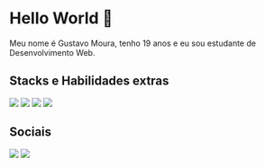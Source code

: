 # Hello World 👋

<p>Meu nome é Gustavo Moura, tenho 19 anos e eu sou estudante de Desenvolvimento Web.</p>

## Stacks e Habilidades extras
<a><img src="https://img.shields.io/badge/HTML5-E34F26?style=for-the-badge&logo=html5&logoColor=white"></a>
<a><img src="https://img.shields.io/badge/CSS3-1572B6?style=for-the-badge&logo=css3&logoColor=white"></a>
<a><img src="https://img.shields.io/badge/JavaScript-323330?style=for-the-badge&logo=javascript&logoColor=F7DF1E"></a>
<a><img src="https://img.shields.io/badge/C%2B%2B-00599C?style=for-the-badge&logo=c%2B%2B&logoColor=white"></a>

## Sociais
<a href="https://www.instagram.com/gmdot_/"><img src="https://img.shields.io/badge/Instagram-E4405F?style=for-the-badge&logo=instagram&logoColor=white"></a>
<a href="https://www.linkedin.com/in/gmdot/"><img src="https://img.shields.io/badge/LinkedIn-0077B5?style=for-the-badge&logo=linkedin&logoColor=white"></a>
